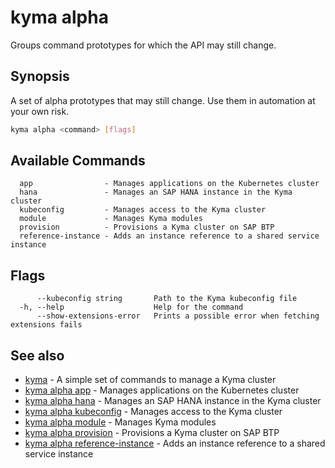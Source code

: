 # kyma alpha

Groups command prototypes for which the API may still change.

## Synopsis

A set of alpha prototypes that may still change. Use them in automation at your own risk.

```bash
kyma alpha <command> [flags]
```

## Available Commands

```text
  app                - Manages applications on the Kubernetes cluster
  hana               - Manages an SAP HANA instance in the Kyma cluster
  kubeconfig         - Manages access to the Kyma cluster
  module             - Manages Kyma modules
  provision          - Provisions a Kyma cluster on SAP BTP
  reference-instance - Adds an instance reference to a shared service instance
```

## Flags

```text
      --kubeconfig string       Path to the Kyma kubeconfig file
  -h, --help                    Help for the command
      --show-extensions-error   Prints a possible error when fetching extensions fails
```

## See also

* [kyma](kyma.md)                                                   - A simple set of commands to manage a Kyma cluster
* [kyma alpha app](kyma_alpha_app.md)                               - Manages applications on the Kubernetes cluster
* [kyma alpha hana](kyma_alpha_hana.md)                             - Manages an SAP HANA instance in the Kyma cluster
* [kyma alpha kubeconfig](kyma_alpha_kubeconfig.md)                 - Manages access to the Kyma cluster
* [kyma alpha module](kyma_alpha_module.md)                         - Manages Kyma modules
* [kyma alpha provision](kyma_alpha_provision.md)                   - Provisions a Kyma cluster on SAP BTP
* [kyma alpha reference-instance](kyma_alpha_reference-instance.md) - Adds an instance reference to a shared service instance
